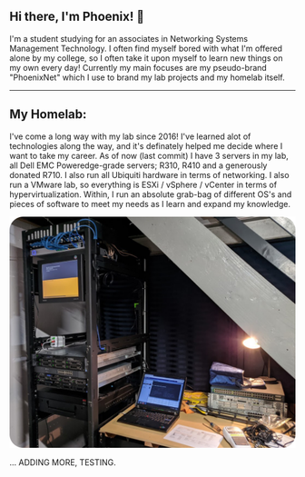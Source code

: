 ## Hi there, I'm Phoenix! 👋
I'm a student studying for an associates in Networking Systems Management Technology.
I often find myself bored with what I'm offered alone by my college, so I often take it upon myself to learn new things on my own every day!
Currently my main focuses are my pseudo-brand "PhoenixNet" which I use to brand my lab projects and my homelab itself.

---

## My Homelab:
I've come a long way with my lab since 2016! 
I've learned alot of technologies along the way, and it's definately helped me decide where I want to take my career. 
As of now (last commit) I have 3 servers in my lab, all Dell EMC Poweredge-grade servers; R310, R410 and a generously donated R710. 
I also run all Ubiquiti hardware in terms of networking. 
I also run a VMware lab, so everything is ESXi / vSphere / vCenter in terms of hypervirtualization. 
Within, I run an absolute grab-bag of different OS's and pieces of software to meet my needs as I learn and expand my knowledge.

![Lab Picture](/images/labimagerounded.png)


... ADDING MORE, TESTING.
